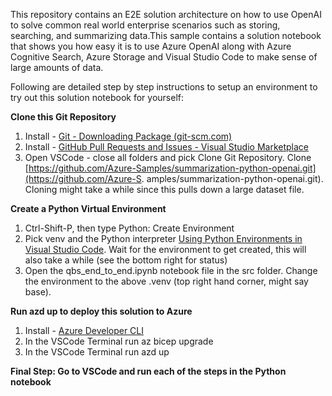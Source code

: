 This repository contains an E2E solution architecture on how to use OpenAI to solve common real world enterprise scenarios such as storing,  searching, and summarizing data.This sample contains a solution notebook that shows you how easy it is to use Azure OpenAI along with Azure Cognitive Search, Azure Storage and Visual Studio Code to make sense of large amounts of data.

Following are detailed step by step instructions to setup an environment to try out this solution notebook for yourself: 

**Clone this Git Repository**

  1. Install - [Git - Downloading Package (git-scm.com)](https://git-scm.com/download/win)
  2. Install - [GitHub Pull Requests and Issues - Visual Studio Marketplace](https://marketplace.visualstudio.com/items?itemName=GitHub.vscode-pull-request-github)
  3. Open VSCode - close all folders and pick Clone Git Repository. Clone [https://github.com/Azure-Samples/summarization-python-openai.git](https://github.com/Azure-S. amples/summarization-python-openai.git). Cloning might take a while since this pulls down a large dataset file.

**Create a Python Virtual Environment**

  1. Ctrl-Shift-P, then type Python: Create Environment
  2. Pick venv and the Python interpreter [Using Python Environments in Visual Studio Code](https://code.visualstudio.com/docs/python/environments#_using-the-create-environment-command). Wait for the environment to get created, this will also take a while (see the bottom right for status)
  3. Open the qbs\_end\_to\_end.ipynb notebook file in the src folder. Change the environment to the above .venv (top right hand corner, might say base). 

**Run azd up to deploy this solution to Azure**
   1. Install - [Azure Developer CLI](]https://learn.microsoft.com/en-us/azure/developer/azure-developer-cli/install-azd?tabs=baremetal%2Cwindows)
   2. In the VSCode Terminal run az bicep upgrade
   3. In the VSCode Terminal run azd up

**Final Step: Go to VSCode and run each of the steps in the Python notebook**

